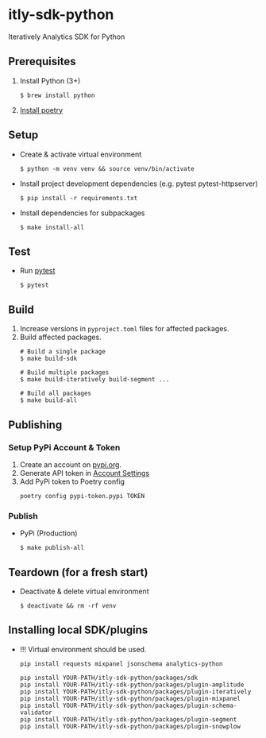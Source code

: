 # itly-sdk-python
Iteratively Analytics SDK for Python

## Prerequisites
1. Install Python (3+)
    ```
    $ brew install python
    ```
2. [Install poetry](https://python-poetry.org/docs/#installation)

## Setup
* Create & activate virtual environment
    ```
    $ python -m venv venv && source venv/bin/activate
    ```

* Install project development dependencies (e.g. pytest pytest-httpserver)
    ```
    $ pip install -r requirements.txt
    ```
* Install dependencies for subpackages
    ```
    $ make install-all
    ```

## Test
* Run [pytest](https://docs.pytest.org/en/stable/)
    ```
    $ pytest
    ```

## Build
1. Increase versions in `pyproject.toml` files for affected packages.
2. Build affected packages.
    ```
    # Build a single package 
    $ make build-sdk
    
    # Build multiple packages
    $ make build-iteratively build-segment ...
    
    # Build all packages
    $ make build-all
    ```

## Publishing

### Setup PyPi Account & Token
1. Create an account on [pypi.org](https://pypi.org/).
2. Generate API token in [Account Settings](https://pypi.org/manage/account/)
3. Add PyPi token to Poetry config
    ```
    poetry config pypi-token.pypi TOKEN
    ``` 
   
### Publish

* PyPi (Production)
    ```
    $ make publish-all
    ```

## Teardown (for a fresh start)
* Deactivate & delete virtual environment
    ```
    $ deactivate && rm -rf venv
    ```

## Installing local SDK/plugins

* !!! Virtual environment should be used.

    ```
    pip install requests mixpanel jsonschema analytics-python
    
    pip install YOUR-PATH/itly-sdk-python/packages/sdk
    pip install YOUR-PATH/itly-sdk-python/packages/plugin-amplitude
    pip install YOUR-PATH/itly-sdk-python/packages/plugin-iteratively
    pip install YOUR-PATH/itly-sdk-python/packages/plugin-mixpanel
    pip install YOUR-PATH/itly-sdk-python/packages/plugin-schema-validator
    pip install YOUR-PATH/itly-sdk-python/packages/plugin-segment
    pip install YOUR-PATH/itly-sdk-python/packages/plugin-snowplow
    ```
